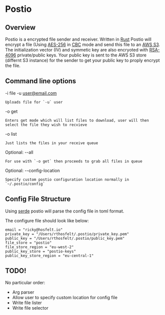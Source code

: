 # Postio

## Overview
 Postio is a encrypted file sender and receiver. Written in [Rust](https://www.rust-lang.org/en-US/) Postio will encrypt a file (Using [AES-256](https://en.wikipedia.org/wiki/Advanced_Encryption_Standard) in [CBC](https://en.wikipedia.org/wiki/Block_cipher_mode_of_operation#Cipher_Block_Chaining_.28CBC.29) mode and send this file to an [AWS S3](https://aws.amazon.com/s3/). The initialization vector (IV) and symmetic key are also encryoted with [RSA-4096](https://en.wikipedia.org/wiki/RSA_(cryptosystem)) private/public keys. Your public key is sent to the AWS S3 store (differnt S3 instance) for the sender to get your public key to proply encrypt the file. 


## Command line options
 -i file -u user@email.com
 
    Uploads file for `-u` user
    
 -o get
 
    Enters get mode which will list files to download, user will then select the file they wish to recvieve
    
 -o list
 
    Just lists the files in your receive queue
    
 Optional: --all
 
    For use with `-o get` then proceeds to grab all files in queue
    
 Optional: --config-location
 
    Specify custom postio configuration location normally in `~/.postio/config`

## Config File Structure
Using [serde](https://crates.io/crates/serde) postio will parse the config file in toml format. 

The configure file should look like below: 

```
email = "ricky@hosfelt.io"
private_key = "/Users/rthosfelt/.postio/private_key.pem"
public_key = "/Users/rthosfelt/.postio/public_key.pem"
file_store = "postio"
file_store_region = "eu-west-2"
public_key_store = "postio-keys"
public_key_store_region = "eu-central-1"
```

## TODO!
No particular order:

- Arg parser
- Allow user to specify custom location for config file
- Write file lister
- Write file selector


